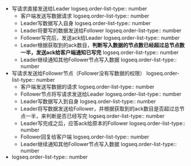 - 写请求直接发送给Leader
  logseq.order-list-type:: number
	- 客户端发送写数据请求
	  logseq.order-list-type:: number
	- Leader写数据写入自身
	  logseq.order-list-type:: number
	- Leader将要写的数据发送给Follower
	  logseq.order-list-type:: number
	- Follower写完后，发送ack给Leader
	  logseq.order-list-type:: number
	- Leader根据获取到的ack数目，**判断写入数据的节点数已经超过总节点数一半，发送ack给客户端通知已写完**
	  logseq.order-list-type:: number
	- Leader继续通知其他Follower节点写入数据
	  logseq.order-list-type:: number
- 写请求发送给Follower节点（Follower没有写数据的权限）
  logseq.order-list-type:: number
	- 客户端发送写数据的请求
	  logseq.order-list-type:: number
	- Follower节点将写请求发送给Leader
	  logseq.order-list-type:: number
	- Leader写数据写入到自身
	  logseq.order-list-type:: number
	- Leader将写数据发送给Follower，并根据获取到的ack数目是否超过总节点一半，来判断是否已经写完
	  logseq.order-list-type:: number
	- Leader写完成之后，应答ack给原本的Follower
	  logseq.order-list-type:: number
	- Follower回复给客户端
	  logseq.order-list-type:: number
	- Leader继续通知其他Follower节点写入数据
	  logseq.order-list-type:: number
- logseq.order-list-type:: number